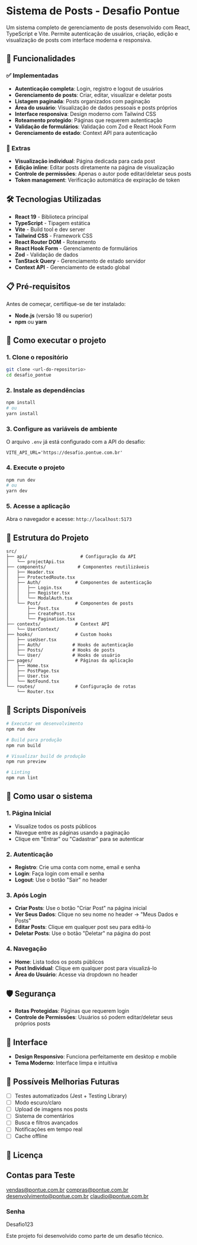 # Sistema de Posts - Desafio Pontue

Um sistema completo de gerenciamento de posts desenvolvido com React, TypeScript e Vite. Permite autenticação de usuários, criação, edição e visualização de posts com interface moderna e responsiva.

## 🚀 Funcionalidades

### ✅ Implementadas

- **Autenticação completa**: Login, registro e logout de usuários
- **Gerenciamento de posts**: Criar, editar, visualizar e deletar posts
- **Listagem paginada**: Posts organizados com paginação
- **Área do usuário**: Visualização de dados pessoais e posts próprios
- **Interface responsiva**: Design moderno com Tailwind CSS
- **Roteamento protegido**: Páginas que requerem autenticação
- **Validação de formulários**: Validação com Zod e React Hook Form
- **Gerenciamento de estado**: Context API para autenticação

### 🎯 Extras

- **Visualização individual**: Página dedicada para cada post
- **Edição inline**: Editar posts diretamente na página de visualização
- **Controle de permissões**: Apenas o autor pode editar/deletar seus posts
- **Token management**: Verificação automática de expiração de token

## 🛠️ Tecnologias Utilizadas

- **React 19** - Biblioteca principal
- **TypeScript** - Tipagem estática
- **Vite** - Build tool e dev server
- **Tailwind CSS** - Framework CSS
- **React Router DOM** - Roteamento
- **React Hook Form** - Gerenciamento de formulários
- **Zod** - Validação de dados
- **TanStack Query** - Gerenciamento de estado servidor
- **Context API** - Gerenciamento de estado global

## 📋 Pré-requisitos

Antes de começar, certifique-se de ter instalado:

- **Node.js** (versão 18 ou superior)
- **npm** ou **yarn**

## 🚀 Como executar o projeto

### 1. Clone o repositório

```bash
git clone <url-do-repositorio>
cd desafio_pontue
```

### 2. Instale as dependências

```bash
npm install
# ou
yarn install
```

### 3. Configure as variáveis de ambiente

O arquivo `.env` já está configurado com a API do desafio:

```env
VITE_API_URL='https://desafio.pontue.com.br'
```

### 4. Execute o projeto

```bash
npm run dev
# ou
yarn dev
```

### 5. Acesse a aplicação

Abra o navegador e acesse: `http://localhost:5173`

## 📁 Estrutura do Projeto

```
src/
├── api/                    # Configuração da API
│   └── projectApi.tsx
├── components/            # Componentes reutilizáveis
│   ├── Header.tsx
│   ├── ProtectedRoute.tsx
│   ├── Auth/             # Componentes de autenticação
│   │   ├── Login.tsx
│   │   ├── Register.tsx
│   │   └── ModalAuth.tsx
│   └── Post/             # Componentes de posts
│       ├── Post.tsx
│       ├── CreatePost.tsx
│       └── Pagination.tsx
├── contexts/             # Context API
│   └── UserContext/
├── hooks/                # Custom hooks
│   ├── useUser.tsx
│   ├── Auth/            # Hooks de autenticação
│   ├── Posts/           # Hooks de posts
│   └── User/            # Hooks de usuário
├── pages/                # Páginas da aplicação
│   ├── Home.tsx
│   ├── PostPage.tsx
│   ├── User.tsx
│   └── NotFound.tsx
└── routes/               # Configuração de rotas
    └── Router.tsx
```

## 🔧 Scripts Disponíveis

```bash
# Executar em desenvolvimento
npm run dev

# Build para produção
npm run build

# Visualizar build de produção
npm run preview

# Linting
npm run lint
```

## 🌟 Como usar o sistema

### 1. **Página Inicial**

- Visualize todos os posts públicos
- Navegue entre as páginas usando a paginação
- Clique em "Entrar" ou "Cadastrar" para se autenticar

### 2. **Autenticação**

- **Registro**: Crie uma conta com nome, email e senha
- **Login**: Faça login com email e senha
- **Logout**: Use o botão "Sair" no header

### 3. **Após Login**

- **Criar Posts**: Use o botão "Criar Post" na página inicial
- **Ver Seus Dados**: Clique no seu nome no header → "Meus Dados e Posts"
- **Editar Posts**: Clique em qualquer post seu para editá-lo
- **Deletar Posts**: Use o botão "Deletar" na página do post

### 4. **Navegação**

- **Home**: Lista todos os posts públicos
- **Post Individual**: Clique em qualquer post para visualizá-lo
- **Área do Usuário**: Acesse via dropdown no header

## 🛡️ Segurança

- **Rotas Protegidas**: Páginas que requerem login
- **Controle de Permissões**: Usuários só podem editar/deletar seus próprios posts

## 🎨 Interface

- **Design Responsivo**: Funciona perfeitamente em desktop e mobile
- **Tema Moderno**: Interface limpa e intuitiva

## 🚧 Possíveis Melhorias Futuras

- [ ] Testes automatizados (Jest + Testing Library)
- [ ] Modo escuro/claro
- [ ] Upload de imagens nos posts
- [ ] Sistema de comentários
- [ ] Busca e filtros avançados
- [ ] Notificações em tempo real
- [ ] Cache offline

## 📄 Licença

## Contas para Teste

vendas@pontue.com.br
compras@pontue.com.br
desenvolvimento@pontue.com.br
claudio@pontue.com.br

### Senha

Desafio123

Este projeto foi desenvolvido como parte de um desafio técnico.
